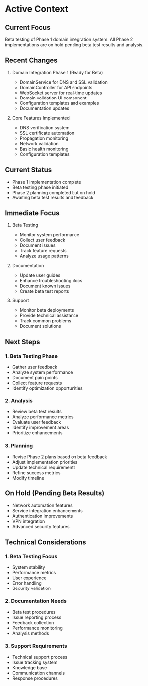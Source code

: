 # Active Context

## Current Focus
Beta testing of Phase 1 domain integration system. All Phase 2 implementations are on hold pending beta test results and analysis.

## Recent Changes
1. Domain Integration Phase 1 (Ready for Beta)
   - DomainService for DNS and SSL validation
   - DomainController for API endpoints
   - WebSocket server for real-time updates
   - Domain validation UI component
   - Configuration templates and examples
   - Documentation updates

2. Core Features Implemented
   - DNS verification system
   - SSL certificate automation
   - Propagation monitoring
   - Network validation
   - Basic health monitoring
   - Configuration templates

## Current Status
- Phase 1 implementation complete
- Beta testing phase initiated
- Phase 2 planning completed but on hold
- Awaiting beta test results and feedback

## Immediate Focus
1. Beta Testing
   - Monitor system performance
   - Collect user feedback
   - Document issues
   - Track feature requests
   - Analyze usage patterns

2. Documentation
   - Update user guides
   - Enhance troubleshooting docs
   - Document known issues
   - Create beta test reports

3. Support
   - Monitor beta deployments
   - Provide technical assistance
   - Track common problems
   - Document solutions

## Next Steps

### 1. Beta Testing Phase
- Gather user feedback
- Analyze system performance
- Document pain points
- Collect feature requests
- Identify optimization opportunities

### 2. Analysis
- Review beta test results
- Analyze performance metrics
- Evaluate user feedback
- Identify improvement areas
- Prioritize enhancements

### 3. Planning
- Revise Phase 2 plans based on beta feedback
- Adjust implementation priorities
- Update technical requirements
- Refine success metrics
- Modify timeline

## On Hold (Pending Beta Results)
- Network automation features
- Service integration enhancements
- Authentication improvements
- VPN integration
- Advanced security features

## Technical Considerations

### 1. Beta Testing Focus
- System stability
- Performance metrics
- User experience
- Error handling
- Security validation

### 2. Documentation Needs
- Beta test procedures
- Issue reporting process
- Feedback collection
- Performance monitoring
- Analysis methods

### 3. Support Requirements
- Technical support process
- Issue tracking system
- Knowledge base
- Communication channels
- Response procedures